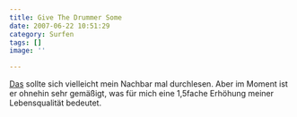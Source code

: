 ```yaml
---
title: Give The Drummer Some
date: 2007-06-22 10:51:29
category: Surfen
tags: []
image: ''

---
```


[Das](http://lifehacker.com/software/how-to/soundproof-your-apartment-270852.php) sollte sich vielleicht mein Nachbar mal durchlesen. Aber im Moment ist er ohnehin sehr gemäßigt, was für mich eine 1,5fache Erhöhung meiner Lebensqualität bedeutet.
